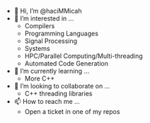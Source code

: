 - 👋 Hi, I’m @haciMMicah
- 👀 I’m interested in ...
  - Compilers
  - Programming Languages
  - Signal Processing
  - Systems
  - HPC/Parallel Computing/Multi-threading
  - Automated Code Generation
- 🌱 I’m currently learning ...
  - More C++
- 💞️ I’m looking to collaborate on ...
  - C++ threading libraries
- 📫 How to reach me ...
  - Open a ticket in one of my repos

<!---
haciMMicah/haciMMicah is a ✨ special ✨ repository because its `README.md` (this file) appears on your GitHub profile.
You can click the Preview link to take a look at your changes.
--->
